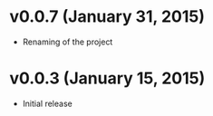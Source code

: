 # v0.0.7 (January 31, 2015)

* Renaming of the project

# v0.0.3 (January 15, 2015)

* Initial release
